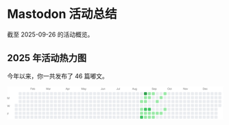 # Mastodon 活动总结

截至 2025-09-26 的活动概览。

## 2025 年活动热力图

今年以来，你一共发布了 46 篇嘟文。

![Activity Heatmap](./heatmap.svg)